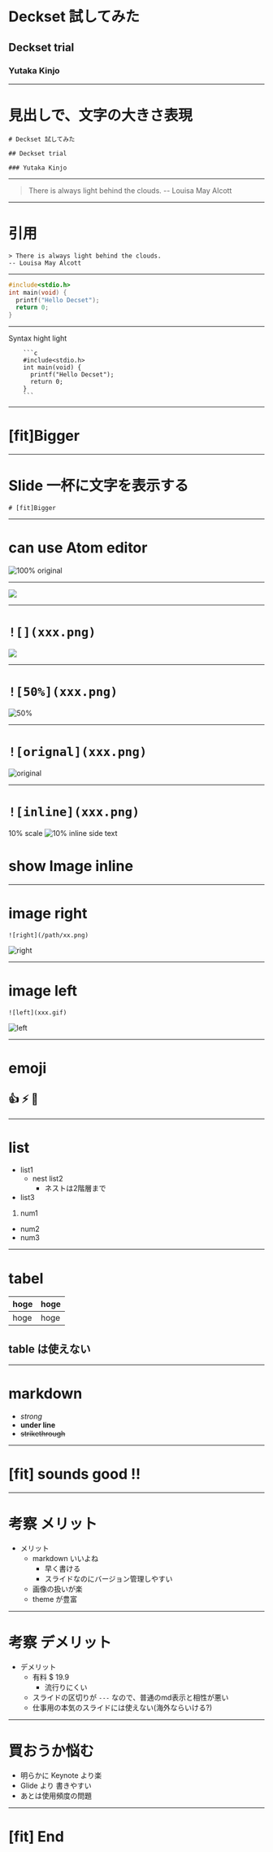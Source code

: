 # Deckset 試してみた

## Deckset trial

### Yutaka Kinjo
---

# 見出しで、文字の大きさ表現

```
# Deckset 試してみた

## Deckset trial

### Yutaka Kinjo
```

---

> There is always light behind the clouds.
-- Louisa May Alcott

---

# 引用


```
> There is always light behind the clouds.
-- Louisa May Alcott
```

---

```c
#include<stdio.h>
int main(void) {
  printf("Hello Decset");
  return 0;
}
```

---

Syntax hight light

```
    ```c
    #include<stdio.h>
    int main(void) {
      printf("Hello Decset");
      return 0;
    }
    ```
```

---

# [fit]Bigger


----

# Slide 一杯に文字を表示する

`# [fit]Bigger`

----

# can use Atom editor

![100% original](decset_atom.png)

----

![](https://octodex.github.com/images/labtocat.png)

----

# `![](xxx.png)`

![](https://octodex.github.com/images/labtocat.png)

---

# `![50%](xxx.png)`

![50%](https://octodex.github.com/images/labtocat.png)

---

# `![orignal](xxx.png)`

![original](https://octodex.github.com/images/labtocat.png)

---

# `![inline](xxx.png)`

10% scale
![10% inline](https://octodex.github.com/images/labtocat.png) side text
# show Image inline

---

# image right

```
![right](/path/xx.png)
```


![right](https://octodex.github.com/images/spidertocat.png)

---

# image left

```
![left](xxx.gif)
```

![left](https://octodex.github.com/images/daftpunktocat-thomas.gif)

---

# emoji

## :+1: :zap: :bear:

---

# list

- list1
  - nest list2
    - ネストは2階層まで
- list3


1. num1
- num2
- num3

---

# tabel

|hoge|hoge|
|---|---|
|hoge|hoge|

## table は使えない

---

# markdown

- *strong*
- **under line**
- ~~strikethrough~~

---

# [fit] sounds good !!

---

# 考察 メリット
- メリット
  - markdown いいよね
    - 早く書ける
    - スライドなのにバージョン管理しやすい
  - 画像の扱いが楽
  - theme が豊富


---

# 考察 デメリット
- デメリット
  - 有料 $ 19.9
    - 流行りにくい
  - スライドの区切りが `---` なので、普通のmd表示と相性が悪い
  - 仕事用の本気のスライドには使えない(海外ならいける?)

---
# 買おうか悩む
- 明らかに Keynote より楽
- Glide より 書きやすい
- あとは使用頻度の問題

---

# [fit] End
